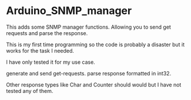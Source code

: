 # Arduino_SNMP_manager

This adds some SNMP manager functions. Allowing you to send get requests and parse the response.

This is my first time programming so the code is probably a disaster but it works for the task I needed.

I have only tested it for my use case.

generate and send get-requests.
parse response formatted in int32.

Other response types like Char and Counter should would but I have not tested any of them.